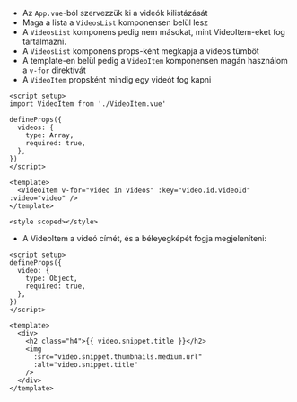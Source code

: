 - Az `App.vue`-ból szervezzük ki a videók kilistázását
- Maga a lista a `VideosList` komponensen belül lesz
- A `VideosList` komponens pedig nem másokat, mint VideoItem-eket fog tartalmazni.
- A `VideosList` komponens props-ként megkapja a videos tümböt
- A template-en belül pedig a `VideoItem` komponensen magán használom a `v-for` direktívát
- A `VideoItem` propsként mindig egy videót fog kapni

```vue
<script setup>
import VideoItem from './VideoItem.vue'

defineProps({
  videos: {
    type: Array,
    required: true,
  },
})
</script>

<template>
  <VideoItem v-for="video in videos" :key="video.id.videoId" :video="video" />
</template>

<style scoped></style>
```

- A VideoItem a videó címét, és a béleyegképét fogja megjeleníteni:

```vue
<script setup>
defineProps({
  video: {
    type: Object,
    required: true,
  },
})
</script>

<template>
  <div>
    <h2 class="h4">{{ video.snippet.title }}</h2>
    <img
      :src="video.snippet.thumbnails.medium.url"
      :alt="video.snippet.title"
    />
  </div>
</template>
```
